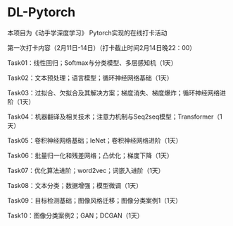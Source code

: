 # DL-Pytorch

本项目为《动手学深度学习》 Pytorch实现的在线打卡活动

第一次打卡内容（2月11日-14日）（打卡截止时间2月14日晚22：00）

Task01：线性回归；Softmax与分类模型、多层感知机（1天）

Task02：文本预处理；语言模型；循环神经网络基础（1天）

Task03：过拟合、欠拟合及其解决方案；梯度消失、梯度爆炸；循环神经网络进阶（1天）

Task04：机器翻译及相关技术；注意力机制与Seq2seq模型；Transformer（1天）

Task05：卷积神经网络基础；leNet；卷积神经网络进阶（1天）

Task06：批量归一化和残差网络；凸优化；梯度下降（1天）

Task07：优化算法进阶；word2vec；词嵌入进阶（1天）

Task08：文本分类；数据增强；模型微调（1天）

Task09：目标检测基础；图像风格迁移；图像分类案例1（1天）

Task10：图像分类案例2；GAN；DCGAN（1天）
